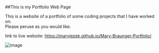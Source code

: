 ##This is my Portfolio Web Page

This is a website of a portfolio of some coding projects that I have worked on.  
Please peruse as you would like.  

link to live website:
https://maryjezek.github.io/Mary-Braunger-Portfolio/


![image](https://user-images.githubusercontent.com/37507020/143794315-3f670235-7784-436d-82a7-d6860372f428.png)
